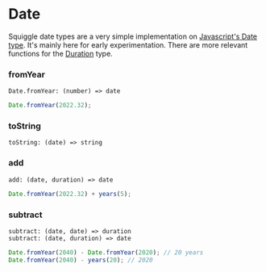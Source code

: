 # Date

Squiggle date types are a very simple implementation on [Javascript's Date type](https://developer.mozilla.org/en-US/docs/Web/JavaScript/Reference/Global_Objects/Date). It's mainly here for early experimentation. There are more relevant functions for the [Duration](/docs/Api/Duration) type.

### fromYear

```
Date.fromYear: (number) => date
```

```js
Date.fromYear(2022.32);
```

### toString

```
toString: (date) => string
```

### add

```
add: (date, duration) => date
```

```js
Date.fromYear(2022.32) + years(5);
```

### subtract

```
subtract: (date, date) => duration
subtract: (date, duration) => date
```

```js
Date.fromYear(2040) - Date.fromYear(2020); // 20 years
Date.fromYear(2040) - years(20); // 2020
```
